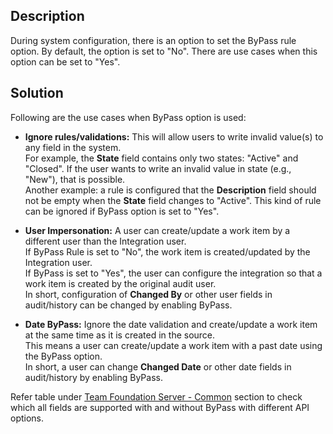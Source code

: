 ## Description

During system configuration, there is an option to set the ByPass rule option. By default, the option is set to "No". There are use cases when this option can be set to "Yes".

## Solution

Following are the use cases when ByPass option is used:

* **Ignore rules/validations:** This will allow users to write invalid value(s) to any field in the system.  
  For example, the **State** field contains only two states: "Active" and "Closed". If the user wants to write an invalid value in state (e.g., "New"), that is possible.  
  Another example: a rule is configured that the **Description** field should not be empty when the **State** field changes to "Active". This kind of rule can be ignored if ByPass option is set to "Yes".

* **User Impersonation:** A user can create/update a work item by a different user than the Integration user.  
  If ByPass Rule is set to "No", the work item is created/updated by the Integration user.  
  If ByPass is set to "Yes", the user can configure the integration so that a work item is created by the original audit user.  
  In short, configuration of **Changed By** or other user fields in audit/history can be changed by enabling ByPass.

* **Date ByPass:** Ignore the date validation and create/update a work item at the same time as it is created in the source.  
  This means a user can create/update a work item with a past date using the ByPass option.  
  In short, a user can change **Changed Date** or other date fields in audit/history by enabling ByPass.

Refer table under [Team Foundation Server - Common](../../../connectors/azure-devops.md#known-behaviors--limitations) section to check which all fields are supported with and without ByPass with different API options.


